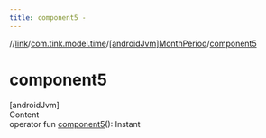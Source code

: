 ```yaml
---
title: component5 -
---
```

//[link](../../index.md)/[com.tink.model.time](../index.md)/[[androidJvm]MonthPeriod](index.md)/[component5](component5.md)



# component5  
[androidJvm]  
Content  
operator fun [component5](component5.md)(): Instant  




